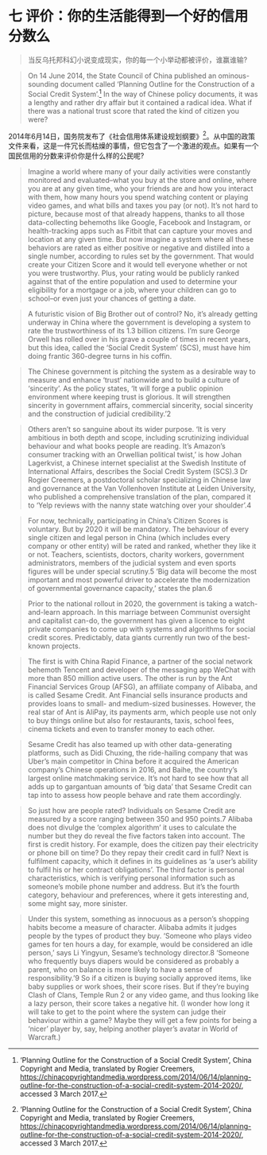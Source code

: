 # 七 评价：你的生活能得到一个好的信用分数么

> 当反乌托邦科幻小说变成现实，你的每一个小举动都被评价，谁赢谁输?

> On 14 June 2014, the State Council of China published an ominous-sounding document called ‘Planning Outline for the Construction of a Social Credit System’.[^1] In the way of Chinese policy documents, it was a lengthy and rather dry affair but it contained a radical idea. What if there was a national trust score that rated the kind of citizen you were? 

2014年6月14日，国务院发布了《社会信用体系建设规划纲要》[^1]。从中国的政策文件来看，这是一件冗长而枯燥的事情，但它包含了一个激进的观点。如果有一个国民信用的分数来评价你是什么样的公民呢?

> Imagine a world where many of your daily activities were constantly monitored and evaluated–what you buy at the store and online, where you are at any given time, who your friends are and how you interact with them, how many hours you spend watching content or playing video games, and what bills and taxes you pay (or not). It’s not hard to picture, because most of that already happens, thanks to all those data-collecting behemoths like Google, Facebook and Instagram, or health-tracking apps such as Fitbit that can capture your moves and location at any given time. But now imagine a system where all these behaviors are rated as either positive or negative and distilled into a single number, according to rules set by the government. That would create your Citizen Score and it would tell everyone whether or not you were trustworthy. Plus, your rating would be publicly ranked against that of the entire population and used to determine your eligibility for a mortgage or a job, where your children can go to school–or even just your chances of getting a date.

> A futuristic vision of Big Brother out of control? No, it’s already getting underway in China where the government is developing a system to rate the trustworthiness of its 1.3 billion citizens. I’m sure George Orwell has rolled over in his grave a couple of times in recent years, but this idea, called the ‘Social Credit System’ (SCS), must have him doing frantic 360-degree turns in his coffin.

> The Chinese government is pitching the system as a desirable way to measure and enhance ‘trust’ nationwide and to build a culture of ‘sincerity’. As the policy states, ‘It will forge a public opinion environment where keeping trust is glorious. It will strengthen sincerity in government affairs, commercial sincerity, social sincerity and the construction of judicial credibility.’2

> Others aren’t so sanguine about its wider purpose. ‘It is very ambitious in both depth and scope, including scrutinizing individual behaviour and what books people are reading. It’s Amazon’s consumer tracking with an Orwellian political twist,’ is how Johan Lagerkvist, a Chinese internet specialist at the Swedish Institute of International Affairs, describes the Social Credit System (SCS).3 Dr Rogier Creemers, a postdoctoral scholar specializing in Chinese law and governance at the Van Vollenhoven Institute at Leiden University, who published a comprehensive translation of the plan, compared it to ‘Yelp reviews with the nanny state watching over your shoulder’.4

> For now, technically, participating in China’s Citizen Scores is voluntary. But by 2020 it will be mandatory. The behaviour of every single citizen and legal person in China (which includes every company or other entity) will be rated and ranked, whether they like it or not. Teachers, scientists, doctors, charity workers, government administrators, members of the judicial system and even sports figures will be under special scrutiny.5 ‘Big data will become the most important and most powerful driver to accelerate the modernization of governmental governance capacity,’ states the plan.6

> Prior to the national rollout in 2020, the government is taking a watch-and-learn approach. In this marriage between Communist oversight and capitalist can-do, the government has given a licence to eight private companies to come up with systems and algorithms for social credit scores. Predictably, data giants currently run two of the best-known projects.

> The first is with China Rapid Finance, a partner of the social network behemoth Tencent and developer of the messaging app WeChat with more than 850 million active users. The other is run by the Ant Financial Services Group (AFSG), an affiliate company of Alibaba, and is called Sesame Credit. Ant Financial sells insurance products and provides loans to small- and medium-sized businesses. However, the real star of Ant is AliPay, its payments arm, which people use not only to buy things online but also for restaurants, taxis, school fees, cinema tickets and even to transfer money to each other.

> Sesame Credit has also teamed up with other data-generating platforms, such as Didi Chuxing, the ride-hailing company that was Uber’s main competitor in China before it acquired the American company’s Chinese operations in 2016, and Baihe, the country’s largest online matchmaking service. It’s not hard to see how that all adds up to gargantuan amounts of ‘big data’ that Sesame Credit can tap into to assess how people behave and rate them accordingly.

> So just how are people rated? Individuals on Sesame Credit are measured by a score ranging between 350 and 950 points.7 Alibaba does not divulge the ‘complex algorithm’ it uses to calculate the number but they do reveal the five factors taken into account. The first is credit history. For example, does the citizen pay their electricity or phone bill on time? Do they repay their credit card in full? Next is fulfilment capacity, which it defines in its guidelines as ‘a user’s ability to fulfil his or her contract obligations’. The third factor is personal characteristics, which is verifying personal information such as someone’s mobile phone number and address. But it’s the fourth category, behaviour and preferences, where it gets interesting and, some might say, more sinister.

> Under this system, something as innocuous as a person’s shopping habits become a measure of character. Alibaba admits it judges people by the types of product they buy. ‘Someone who plays video games for ten hours a day, for example, would be considered an idle person,’ says Li Yingyun, Sesame’s technology director.8 ‘Someone who frequently buys diapers would be considered as probably a parent, who on balance is more likely to have a sense of responsibility.’9 So if a citizen is buying socially approved items, like baby supplies or work shoes, their score rises. But if they’re buying Clash of Clans, Temple Run 2 or any video game, and thus looking like a lazy person, their score takes a negative hit. (I wonder how long it will take to get to the point where the system can judge their behaviour within a game? Maybe they will get a few points for being a ‘nicer’ player by, say, helping another player’s avatar in World of Warcraft.)





[^1]: ‘Planning Outline for the Construction of a Social Credit System’, China Copyright and Media, translated by Rogier Creemers, https://chinacopyrightandmedia.wordpress.com/2014/06/14/planning-outline-for-the-construction-of-a-social-credit-system-2014-2020/, accessed 3 March 2017.